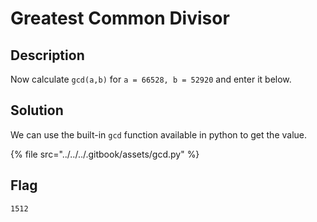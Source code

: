 # Greatest Common Divisor

## Description

Now calculate `gcd(a,b)` for `a = 66528, b = 52920` and enter it below.

## Solution

We can use the built-in `gcd` function available in python to get the value.

{% file src="../../../.gitbook/assets/gcd.py" %}

## Flag

```txt
1512
```
